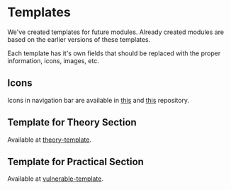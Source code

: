 # Templates

We've created templates for future modules. Already created modules are based on the earlier versions of these templates.

Each template has it's own fields that should be replaced with the proper information, icons, images, etc.

## Icons

Icons in navigation bar are available in <a href="https://www.jq22.com/demo/Materialize201705231801/css-icons.html" target="_blank">this</a> and <a href="https://pictogrammers.com/library/mdi/" target="_blank">this</a> repository.

## Template for Theory Section

Available at [theory-template](./templates/theory-template.html).

## Template for Practical Section

Available at [vulnerable-template](./templates/vulnerable-template.html).